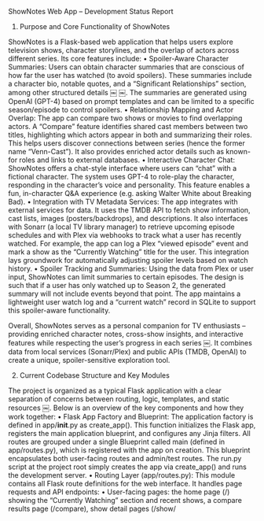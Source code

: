 ShowNotes Web App – Development Status Report

1. Purpose and Core Functionality of ShowNotes

ShowNotes is a Flask-based web application that helps users explore television shows, character storylines, and the overlap of actors across different series. Its core features include:
	•	Spoiler-Aware Character Summaries: Users can obtain character summaries that are conscious of how far the user has watched (to avoid spoilers). These summaries include a character bio, notable quotes, and a “Significant Relationships” section, among other structured details ￼ ￼. The summaries are generated using OpenAI (GPT-4) based on prompt templates and can be limited to a specific season/episode to control spoilers.
	•	Relationship Mapping and Actor Overlap: The app can compare two shows or movies to find overlapping actors. A “Compare” feature identifies shared cast members between two titles, highlighting which actors appear in both and summarizing their roles. This helps users discover connections between series (hence the former name “Venn-Cast”). It also provides enriched actor details such as known-for roles and links to external databases.
	•	Interactive Character Chat: ShowNotes offers a chat-style interface where users can “chat” with a fictional character. The system uses GPT-4 to role-play the character, responding in the character’s voice and personality. This feature enables a fun, in-character Q&A experience (e.g. asking Walter White about Breaking Bad).
	•	Integration with TV Metadata Services: The app integrates with external services for data. It uses the TMDB API to fetch show information, cast lists, images (posters/backdrops), and descriptions. It also interfaces with Sonarr (a local TV library manager) to retrieve upcoming episode schedules and with Plex via webhooks to track what a user has recently watched. For example, the app can log a Plex “viewed episode” event and mark a show as the “Currently Watching” title for the user. This integration lays groundwork for automatically adjusting spoiler levels based on watch history.
	•	Spoiler Tracking and Summaries: Using the data from Plex or user input, ShowNotes can limit summaries to certain episodes. The design is such that if a user has only watched up to Season 2, the generated summary will not include events beyond that point. The app maintains a lightweight user watch log and a “current watch” record in SQLite to support this spoiler-aware functionality.

Overall, ShowNotes serves as a personal companion for TV enthusiasts – providing enriched character notes, cross-show insights, and interactive features while respecting the user’s progress in each series ￼. It combines data from local services (Sonarr/Plex) and public APIs (TMDB, OpenAI) to create a unique, spoiler-sensitive exploration tool.

2. Current Codebase Structure and Key Modules

The project is organized as a typical Flask application with a clear separation of concerns between routing, logic, templates, and static resources ￼. Below is an overview of the key components and how they work together:
	•	Flask App Factory and Blueprint: The application factory is defined in app/__init__.py as create_app(). This function initializes the Flask app, registers the main application blueprint, and configures any Jinja filters. All routes are grouped under a single Blueprint called main (defined in app/routes.py), which is registered with the app on creation. This blueprint encapsulates both user-facing routes and admin/test routes. The run.py script at the project root simply creates the app via create_app() and runs the development server.
	•	Routing Layer (app/routes.py): This module contains all Flask route definitions for the web interface. It handles page requests and API endpoints:
	•	User-facing pages: the home page (/) showing the “Currently Watching” section and recent shows, a compare results page (/compare), show detail pages (/show/<title>), character summary pages (/character-summary), and the character chat page (/chat-as-character). These routes gather necessary data (from the database or external APIs via utils) and render Jinja2 templates. For example, the character summary route will fetch or generate the summary then serve character_summary.html with the results.
	•	Autocomplete API endpoints: e.g. /autocomplete/shows and /autocomplete/characters return JSON suggestions for search fields. Currently these use the local SQLite database to suggest show titles and character names based on existing records.
	•	Integration webhooks and APIs: routes like /plex-webhook handle incoming POST requests from Plex Media Server when an episode is watched, updating the database log. Another route, /calendar/full, is intended to serve upcoming episode data (fetched from Sonarr) as JSON for a calendar view.
	•	Admin and utility routes: prefixed under /admin/*. These include pages to review data logs (/admin/usage, /admin/summaries, /admin/webhook-log, etc.) and test endpoints (e.g. /admin/test-webhook, /admin/test-character-summary) for development and debugging. For instance, /admin/api-usage queries the api_usage table and renders an usage report page, and /admin/summaries lists recent cached character summaries from the database for review.
	•	Utility Logic (app/utils.py and helpers): The core logic of the application resides in utils.py. This module provides functions for external API calls and data processing, which are invoked by the routes:
	•	TMDB integration: Functions like search_tmdb() query The Movie Database API for shows or movies by name. get_cast() retrieves the cast list for a given show or movie ID (including episode counts for TV roles). These enable features such as searching for a show and listing its characters/actors. There are also helpers to get additional info like get_known_for() (top known roles for an actor) and get_show_backdrop() to fetch a show’s backdrop image URL.
	•	OpenAI integration: The app uses OpenAI’s API via a client to generate content. For example, get_character_summary() sends a prompt to GPT-4 to obtain a detailed character summary, and chat_as_character() crafts a prompt to have GPT-4 respond in the voice of a given character. The API key is loaded from environment variables (.env file) on startup.
	•	Prompt construction and parsing: Instead of hardcoding long prompts in the route code, ShowNotes defines reusable prompt templates in app/prompt_builder.py. This module builds structured prompts for different tasks (character summary, quotes list, relationships list) with consistent markdown sections. After the AI returns a response, utils.py provides parsing functions (e.g. parse_character_summary()) to extract structured data (like lists of traits or events) from the formatted text. This parsed data is used to format the output neatly for display.
	•	Data caching and database access: The application uses a SQLite database (data/shownotes.db) to cache results and track usage. Utility functions handle saving and retrieving this data. For example, save_character_summary_to_db() stores a generated summary (raw text and parsed fields) into the character_summaries table, and get_cached_summary() checks if a summary for that character/show/episode limit already exists to avoid redundant API calls. Similarly, save_top_characters() and get_top_characters() maintain a list of main characters for each show in the database. The database is also used to log OpenAI API usage (api_usage table) and events like Plex webhooks or search queries.
	•	Ancillary helpers: There are minor utility functions such as get_reference_links() which prepares external reference URLs (Wikipedia, IMDb, etc.) for a given show or actor, and some debugging routes that utilize utility calls to test the system.
	•	Templates and Static Files: The templates/ directory holds Jinja2 templates for the HTML pages (user interface). Key templates include:
	•	index.html – the home page, showing the “Currently Watching” show (with banner/poster if available) and a list of top characters, as well as a form to compare two shows.
	•	show.html – displays details for a single show, including seasons and main characters.
	•	character_summary.html – shows the formatted character summary with sections like Traits, Relationships, etc.
	•	chat_as_character.html – provides a chat interface for the character conversation feature.
	•	Several partials and admin pages (e.g., admin_menu.html for the sidebar, api_usage.html to list API usage records, admin_webhook_log.html for webhook events, etc.). These admin pages are marked as work-in-progress.
The static files (static/ folder) contain CSS and JavaScript. Notably, a custom JS autocomplete.js implements the dynamic suggestion dropdowns for search fields, calling the Flask autocomplete endpoints via AJAX. CSS files define the layout and any custom styling (including a calendar.css intended for the calendar view). The presence of static/img/default-poster.png suggests a fallback image is used when a show’s poster is not available.
	•	Database Schema: Although no ORM is used, the code creates and uses several tables in SQLite. Key tables observed in the code include:
	•	shows and show_metadata: store high-level info about shows (title, TMDB id, description, poster/backdrop paths).
	•	season_metadata: stores info on seasons of shows.
	•	top_characters: stores main characters for each show (character name, actor, and episode count).
	•	character_summaries: caches the generated character summaries (with fields for character, show, season/episode limit, the raw summary text, and parsed JSON for traits/events/relationships/quote, plus a timestamp).
	•	api_usage: logs each OpenAI API call with token counts and cost.
	•	current_watch: tracks the latest episode watched per user (used for “Currently Watching” logic).
	•	webhook_log: records every Plex webhook event received (each view event).
	•	autocomplete_logs: records when a user selects an autocomplete suggestion (for analytics on search terms).
These tables are created on the fly if not present (for example, the Plex webhook route ensures current_watch and webhook_log tables exist). An initialization route (/admin/init-db) can also set up basic tables like api_usage and metadata tables. The database file is packaged with the app (under data/shownotes.db), and a script scripts/init_db.py is provided, suggesting the development workflow includes preparing the schema and possibly pre-loading some data.

In summary, the codebase is structured into a clear MVC-like pattern: Routes (controllers) handle HTTP requests and coordinate work, Utils/PromptBuilder (models & logic) perform data fetching and AI interactions, and Templates/Static files (views) render the results to the user. The README’s file structure and developer notes confirm this separation – for example, all OpenAI and summary logic resides in utils.py, and prompt templates can be adjusted in one place ￼. This modular design aligns with the intended architecture and makes it easier to extend the app’s capabilities.

3. Status of Outstanding TODO Items

Using the provided todo.md list as a reference, the current codebase implements some of the planned features while others remain incomplete or work-in-progress. Below is a breakdown of each major to-do item (excluding unrelated receipt-processing tasks) and its status in the current development state:
	•	Fix create_app() crashes and import issues: Completed. The app factory (create_app) is present and functional. In the current code, create_app() correctly sets up the Flask app and registers the main blueprint without errors. All necessary modules (routes, utils, etc.) are imported within this function, so the earlier crashing issue appears resolved. The server starts up via run.py using this factory pattern, indicating this task has been addressed.
	•	Add TMDB autocomplete for show and character search inputs: Partially implemented. Autocomplete functionality exists, but it currently draws from the local database rather than live TMDB queries. The front-end has JavaScript that calls /autocomplete/shows and /autocomplete/characters endpoints as the user types. Those endpoints are implemented in Flask and return JSON suggestions, but they simply query the app’s own SQLite tables for matching titles or character names. There is no direct TMDB API call for autocompletion yet. In practice, this means the autocomplete will only suggest shows that have been added to the local database (e.g., via prior searches or metadata fetches). Expanding this to query TMDB’s vast library in real-time is still outstanding.
	•	Enable Plex webhook integration to track watched episodes and adjust spoiler levels: Substantially implemented (needs refinement). The code includes a working Plex webhook receiver at the route /plex-webhook. When Plex sends a “media scrobble” (watch) event, the app extracts the show title, season, episode, and user from the payload and logs it. It updates a current_watch table (to record the user’s latest watched episode) and appends an entry to a webhook_log table. This satisfies the tracking portion of this task. The adjusting of spoiler levels based on this data is only partially realized: the app’s design supports spoiler limits (the character summary generator always considers a season/episode cutoff), and the “Currently Watching” show from Plex is used as the default context on the homepage. However, there is no dynamic mechanism yet to automatically apply a user’s watch progress to every query – for example, a user’s Plex history is not yet used to auto-populate the season/episode fields when requesting a character summary. Implementing that (perhaps by looking up the current_watch entry per user and using it to set default spoiler limits) would complete this item. In summary, the webhook integration exists and logs data (the heavy lifting is done), but using that data to seamlessly manage spoiler settings in the UI is an open task.
	•	Integrate Sonarr calendar with episode hover previews and filters (premieres, finales, etc.): In progress (not fully functional). The intention is to display an upcoming episode calendar (likely using a library like FullCalendar) showing upcoming air dates from Sonarr. The codebase has a stub for this integration: an endpoint /calendar/full is defined to return JSON events derived from Sonarr’s calendar API. In the provided code, this function calls fetch_sonarr_calendar(days=7) to get the next week of episodes. However, the implementation of fetch_sonarr_calendar is either missing or not properly integrated (the app/sonarr_calendar.py file contains a standalone example of fetching Sonarr data, but it isn’t wired into the main app). Consequently, the calendar feature is incomplete – the front-end page calendar.html and associated hover-preview logic are not fully realized. There is also no evidence yet of filtering highlights like premieres/finales in the code. This task remains outstanding, needing both back-end completion (integrating the Sonarr API call and populating the template) and front-end work (displaying the calendar and adding hover tooltips or filters for special episodes).
	•	Build OpenAI prompt enrichment system (title, description, quantity, mass, etc.): Not implemented (needs clarification). This item appears to refer to a system for enhancing data using OpenAI – possibly taking basic inputs (like a title or item description with some numeric attributes) and generating richer details (for instance, filling in missing fields such as quantity or weight). However, within the context of ShowNotes’ codebase, there is no feature that directly corresponds to “quantity” or “mass”, which suggests this item might be unrelated to the core TV show functionality. It may have been an experimental idea or part of another feature set. The current code does not have any functions dealing with generic “prompt enrichment” for titles/descriptions outside of the TV show domain. As it stands, this to-do is not addressed in the code, and its exact requirements are unclear. It likely needs further clarification or may belong to a separate scope, as no evidence of it exists in the ShowNotes app logic.
	•	Track and display OpenAI API usage (by date, endpoint, token count, cost): Partially implemented. The foundation for this feature is present. Every time the app calls the OpenAI API to generate a summary or a chat reply, it records the usage in the SQLite database. Specifically, entries are added to an api_usage table with fields for prompt tokens, completion tokens, total tokens, model, and a timestamp. In the character summary generation code, a cost estimate is also calculated and stored. To display this data, an admin route /admin/api-usage is implemented, which retrieves recent usage records and renders an API usage summary page. The template api_usage.html shows a table of these records (likely including date, model, and cost for each call). What remains to be done is any advanced analysis or filtering (e.g. summarizing by date or providing totals). Currently it’s a basic log view. The task item also mentions tracking by endpoint – the code mostly uses a single model (GPT-4) for now, so differentiation isn’t an issue, but if multiple models/endpoints are used, the logging and display might need extension. In summary, basic usage tracking and display are in place, and the admin page for it is in development (functional but minimal). Further enhancements (like charts or export features) are still possible improvements.
	•	Admin Dashboard – Recent OpenAI queries: Not implemented. There is no interface yet that shows the actual queries/prompts sent to OpenAI or a list of recent query texts. The “recent OpenAI queries” likely refers to displaying the content of prompts or the characters/shows recently asked about. The code does store the last generated summaries and logs usage, but it does not store prompt texts or user questions in a readily displayable form. As a result, no page currently lists recent prompts or questions. This sub-task remains open; implementing it might involve logging prompt content or at least the summary requests (character name, show, and cutoff) and then presenting those on an admin page.
	•	Admin Dashboard – API usage summary: Partially implemented. As noted above, the /admin/api-usage page serves as a usage summary, listing recent API calls and their token/cost details. This covers the basic requirement of an API usage overview. If the intent was a more graphical summary (e.g., totals per day, cost over time), that part is not done yet. For now, the admin can manually review the log of recent calls on that page.
	•	Admin Dashboard – JSON route links for Shortcuts: Not implemented (unclear). The idea here seems to be providing easily accessible API endpoints (returning JSON) for integration with external tools or automation (for example, iOS Shortcuts or other clients). In the current state, while the app does have JSON endpoints (like the autocomplete and calendar APIs), there is no dedicated page listing them or specific routes tailored for external consumption aside from what the web UI uses internally. The admin menu does not list “JSON links” presently. This item would require identifying which data outputs to expose and creating a dashboard or documentation for them. As of now, it remains unaddressed.
	•	Admin Dashboard – Logs of uploaded or parsed data: Partially implemented. ShowNotes does capture certain logs, specifically the autocomplete selections and webhook events, and provides admin pages to view them. For example, /admin/autocomplete-log shows recent search terms selected by users, and /admin/webhook-log shows the history of Plex webhook events (episodes watched). These pages indicate that some logging of “parsed data” is already in place and viewable. However, if “uploaded or parsed data” refers to other types of data (perhaps file uploads or the receipt parsing mentioned in excluded items), those are not implemented in the TV show context. For the core app, the logs available cover the main interactions. There isn’t a single unified dashboard that aggregates all logs; instead, there are individual pages per log type accessible from the Admin Tools menu. Thus, while the infrastructure for logging exists, the task of a consolidated admin logging dashboard could be considered ongoing.
	•	Finalize reusable prompt templates (summary, relationships, arcs, quotes): In progress. The codebase has made significant progress on this item. The prompt templates for character summaries, quotes, and relationships are defined in prompt_builder.py. They produce consistent markdown sections (for traits, key events, etc.) which the parser expects. This indicates that much of the prompt template work is done. The mention of “arcs” suggests possibly adding a section for character story arcs or development over time, which is not explicitly in the current template. (There is a section for “Motivations & Inner Conflicts” and “Themes & Symbolism,” but not a separate “Arcs” section by name.) It appears the template can still be expanded or tuned, and the README encourages that prompts can be adjusted easily ￼ ￼. In summary, the foundation of reusable prompts is implemented, but there may be some final refinements or additional templates (like story arcs) that remain to be added to fully satisfy this task.
	•	Add prompt-based regeneration with spoiler limits (e.g., “up to Season 2”): Not yet implemented in the UI. While the back-end supports generating a summary limited to a certain season/episode, currently the user must input those limits manually (or they default to Season 1 Episode 1). The to-do implies a feature where a user could easily regenerate or adjust a summary to a different cutoff (for instance, after watching more episodes, update the summary to include up to Season 3). The interface does not yet provide a one-click “regenerate up to X” option. There is no button on the character summary page to redo the summary with a higher spoiler threshold; the user would have to resubmit the form with new parameters. Thus, this remains an outstanding UI improvement – adding controls to quickly regenerate or update summaries as the spoiler limit changes.
	•	Enable structured caching of OpenAI results (by character, episode, etc.): Completed. The app already implements caching of AI results in a structured way. Each character summary generated is saved in the character_summaries table along with the character name, show, and the season/episode limits that were used. When a user requests a summary, the code checks for an existing entry for that character and spoiler level before calling the API. This prevents repeated API calls for the same query. The caching is structured by character and episode context (and can store multiple versions for different cutoff points). Therefore, this to-do is essentially done. Future enhancements could include a more sophisticated cache invalidation or management, but the core functionality (avoid redundant OpenAI calls by caching outputs per character/show/episode combination) is in place.
	•	Add ability to regenerate summaries with new context or version tags: Not implemented. Currently, if a summary exists in the cache, the app will simply retrieve it and not call OpenAI again for that character/episode scope. There isn’t a user-facing mechanism to request a fresh version (for example, if the user believes the summary is incomplete or wants a different “take” on it). There are no “version tags” or multiple saved versions – the database keeps the last result per character context (older ones would be overwritten or simply not retrieved except the latest by timestamp). Implementing this feature would require allowing parallel storage of multiple summary versions and giving the user a choice to generate a new one (perhaps with a different “context” or prompt variation) despite a cached one existing. As of now, that capability is absent. The admin test route /admin/test-character-summary always triggers a new generation, but end-users have no such option in the UI. This remains an open enhancement for the future.
	•	Display poster/banner in “Currently Watching” section: Partially implemented. The intention is to show a nice visual (poster or banner image) for the show the user is currently watching (tracked via Plex). In the code, the index page does attempt to display an image for the current show. It first tries to find a season-specific banner/poster for the current season, and falls back to a show poster if available. The HTML in index.html uses an <img> tag to show either a season banner (using TMDB’s images) or the show’s poster in the “Currently Watching” card. However, there are some inconsistencies in how the data is retrieved (for example, the code’s logic to get the poster may not always succeed due to how show_metadata is queried). The feature is not entirely reliable yet – it may show the image if all data is present, but it’s possible it fails silently in some cases. There is also no explicit toggle of banner vs poster; it tries one then the other. In summary, the framework to display a show image in the “Currently Watching” section is in place, but it may need debugging or refinement to ensure the correct image always displays. As a result, this task is nearly done but might not be fully verified (it should be tested and adjusted if the wrong fields are used).
	•	Fix duplicate characters showing in the main character list: Completed. The main character list (e.g., on the show detail page or homepage) was likely showing duplicates if a character appeared multiple times in the source data. The current code explicitly handles this by filtering unique characters. For instance, on the index page, after fetching the top characters, it removes duplicates by character name/actor pair before rendering. This indicates the duplicate listing bug has been fixed. Testing the app should show that each character appears only once in the lists. Therefore, this to-do item has been addressed in the current code.
	•	Show calendar with upcoming Sonarr episodes: Not completed. While related to the Sonarr integration item above, this specifically refers to a user-visible calendar UI. There is a calendar.html template and a route to provide data, but as noted, the integration isn’t finished. The calendar page is not linked prominently in the UI yet (for example, no navigation button for it is present in the main interface), and the data feed may not function. The to-do likely envisions a calendar view (possibly with colored indicators for days, etc.). At this time, delivering a working calendar to the user remains undone. Finishing this requires both the back-end data integration with Sonarr and front-end JavaScript to render a calendar (perhaps using a library like FullCalendar or a custom visualization). This task is outstanding.
	•	Add modals for character previews when clicked from list: Not implemented. Currently, clicking a character in the list (e.g., on the homepage’s character list or a show page) will likely navigate to the full character summary page. The idea in this to-do is to instead (or additionally) show a quick preview in a modal window when a character’s name is clicked, so the user can get a brief summary without leaving the page context. There is no code in place for such modals – no JS event handlers or modal HTML snippets for character previews exist yet. Implementing this would involve front-end work (JavaScript to fetch either an existing summary snippet via AJAX or to display cached info) and possibly additional routes or use of the cached summary. As of now, clicking a character simply triggers a normal page load. So this feature is not done.
	•	Show red/green calendar days based on usage vs. generation (SolarScope-style): Not implemented (needs clarification). This seems to refer to a visual indicator (perhaps on a calendar or chart) highlighting days when content was generated (green) vs. days when cached content was reused (red), possibly to track API usage efficiency. It’s a specialized UI idea likely inspired by tools that show resource usage. Currently, no such visualization exists in the app. There is no code referencing a calendar heatmap or usage calendar. The admin usage page is a simple table, and the main calendar (for Sonarr) is unrelated to usage. This item is outstanding and would need further clarification on design. It might be a lower priority visualization to give the developer insight into days heavy with AI generation (hence cost) versus days mostly serving cached results (savings).
	•	Add dark mode toggle: Not implemented. There is no mention of a dark theme or toggle button in the UI templates or CSS. The interface at present likely only has a default light theme. Implementing a dark mode would involve adding alternate styles and a switch (with possibly some JavaScript to remember the preference). This remains a to-do; no progress on this is evident in the current code.
	•	Add simple authentication system (e.g., Plex user + shared password): Not implemented. The app does not have any authentication or user login mechanism yet. All pages and endpoints are accessible without login. The idea of using a Plex username and a shared password suggests a basic auth where perhaps knowledge of a particular credential grants access (possibly to restrict the app to friends/family). No such system exists currently. In code, there are no user accounts or password checks. This task remains open. (Notably, the Plex webhook does log a Plex username with each event, but that is just for record-keeping and is not used for authentication).
	•	Track personal watch history per user: Partially implemented. Through the Plex webhook, the app is already recording each watch event along with the Plex username. This means the raw data for a user’s watch history is being collected (in the webhook_log table). However, there is no front-end feature for a user to view their own history, and no concept of user accounts yet to attach that history to an authenticated session. If the plan is to eventually allow each user to log in and see their watch history or use it in the app, additional work is needed: implementing user identity, filtering history by user, and creating UI for it. At this stage, the data collection part of this feature is underway (for any Plex user who triggers the webhook), but the user-facing functionality is not present.
	•	Let users set their own spoiler limit thresholds: Not implemented. Currently, the spoiler threshold (up to which episode a summary will include events) can be specified on each query but isn’t stored per user. This to-do suggests a feature where a user could set a profile preference like “I’ve seen up to Season X” for a show, and have the app always default to that. Implementing this would require user accounts or at least a client-side memory of preferences. None of that exists yet. As a stopgap, the Plex integration is intended to automatically adjust context, but a manual user setting is not available. Therefore, this task is still open.
	•	Use chat UI libraries to create a messenger-style interface: Not implemented. The current chat with character page (chat_as_character.html) is functional but rudimentary – it shows a form and the reply, without advanced styling or interactive conversation elements. A messenger-style interface would involve styling the conversation as bubbles, possibly supporting a continuous back-and-forth chat log. No such library (like a pre-built chat UI component) has been integrated yet. The front-end would need significant enhancement to achieve this look and feel. As of now, the chat feature resets on each page load (it doesn’t maintain dialogue state) and has basic styling. This improvement remains to be done.
	•	Add character chat mode: “Chat with [Character]” using limited context: Basic version present, needs expansion. The app does allow the user to initiate a chat with a specific character (the form lets you choose a character and show). The underlying functionality chat_as_character() uses a prompt that does not include context beyond the instruction to act in character. A more advanced version might feed in some known details or recent events as context (limited to what the user has seen, to avoid spoilers). This isn’t implemented – the current chat mode is essentially one-turn conversations with no memory or additional context beyond the character’s identity. So while the feature exists in a minimal form, it could be enhanced by incorporating character background context (e.g., a brief summary of the character up to the spoiler limit) into the prompt, and by maintaining state over multiple messages. Those enhancements are not in place yet.
	•	Add chat UI for general Q&A about a show, character, or episode: Not implemented. Aside from the character-specific chat, there is no separate Q&A interface. A general Q&A would allow the user to ask questions like “What happened in Season 2 of X?” or “How are Character A and B related?” and get an answer from the AI using the show’s data. This would require different prompt handling and possibly more context integration (maybe pulling facts from summaries or external sources). There is no evidence of such a mode in the current code. This remains a future enhancement idea, unstarted so far.

Tasks Needing Clarification: A few of the above items stand out as requiring further clarification before implementation, either because they are vaguely defined or seem out of scope:
	•	OpenAI prompt enrichment system (title/description/quantity/mass): as noted, the purpose of this feature is unclear in the TV show context and might need redefinition or could be dropped if it pertains to a different domain.
	•	JSON route links for Shortcuts: the specific requirements here (which routes, for what data, for which external tool) should be clarified in order to implement effectively.
	•	SolarScope-style calendar indicators: the team would need to define what exactly is being conveyed (distinguishing content generation vs. cache use) and how it should look in the UI.
	•	Chat Q&A mode: defining the scope of “general Q&A” (whether it should rely on cached info only, allow spoilers or not, etc.) would help guide development for this feature.

⸻

Conclusion: The ShowNotes app is partially developed with many core features already in place (character summaries, actor overlap comparisons, basic chat, metadata integration, and logging). The architecture is sound, and the README’s outlined design is largely reflected in the codebase. A number of planned enhancements (especially on the front-end and user experience side) remain to be completed. Prioritizing the remaining TODO items – particularly improving the UI (autocomplete, calendar, chat interface), implementing user personalization (authentication and spoiler preferences), and polishing integrations (Sonarr calendar, admin dashboards) – will drive the project toward a more complete and user-friendly state.